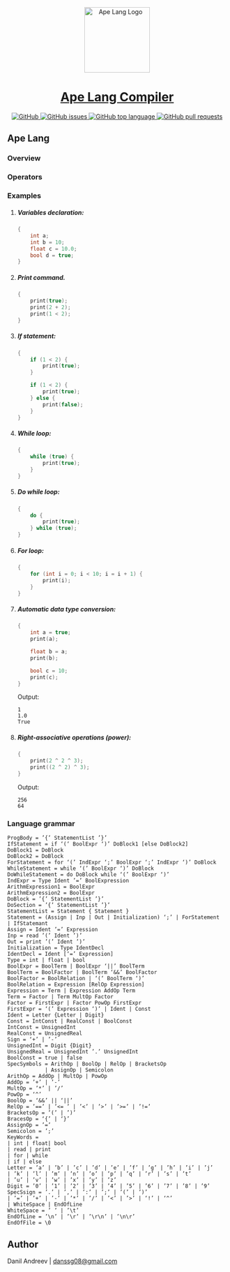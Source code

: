 <a href="#">
    <div align="center">
        <img alt="Ape Lang Logo" height="150" src="https://i.pinimg.com/originals/94/86/16/9486166e44e3023bf4fdbd40848f7255.png"/>
    </div>
    <div align="center">
        <h1>Ape Lang Compiler</h1>
    </div>
    <div align="center">
        <img alt="GitHub" src="https://img.shields.io/github/license/DanilAndreev/ape-lang-compiler"/>
        <img alt="GitHub issues" src="https://img.shields.io/github/issues-raw/DanilAndreev/ape-lang-compiler">
        <img alt="GitHub top language" src="https://img.shields.io/github/languages/top/DanilAndreev/ape-lang-compiler">
        <img alt="GitHub pull requests" src="https://img.shields.io/github/issues-pr/DanilAndreev/ape-lang-compiler">
    </div>   
</a>

## Ape Lang

### Overview

### Operators


### Examples

1. ##### Variables declaration:
    ```c++
    {
        int a;
        int b = 10;
        float c = 10.0;
        bool d = true;
    }
    ```
2. ##### Print command.
   ```c++
   {
       print(true);
       print(2 + 2);
       print(1 < 2);
   }
   ```
3. ##### If statement:
    ```c++
    {
        if (1 < 2) {
            print(true);
        }
    
        if (1 < 2) {
            print(true);
        } else {
            print(false);
        }
    }
    ```
4. ##### While loop:
    ```c++
    {
        while (true) {
            print(true);
        }
    }
    ```
5. ##### Do while loop:
    ```c++
    {
        do {
            print(true);
        } while (true);
    }
    ```
6. ##### For loop:
   ```c++
   {
       for (int i = 0; i < 10; i = i + 1) {
           print(i);
       }
   }
   ```
7. ##### Automatic data type conversion:
   ```c++
   {
       int a = true;
       print(a);
   
       float b = a;
       print(b);
   
       bool c = 10;
       print(c);
   }
   ```
   Output:
   ```
   1
   1.0
   True
   ```
8. ##### Right-associative operations (power):
   ```c++
   {
       print(2 ^ 2 ^ 3);
       print((2 ^ 2) ^ 3);
   }
   ```
   Output:
   ```
   256
   64
   ```
### Language grammar

```
ProgBody = ’{’ StatementList ’}’
IfStatement = if ‘(‘ BoolExpr ‘)’ DoBlock1 [else DoBlock2]
DoBlock1 = DoBlock
DoBlock2 = DoBlock
ForStatement = for ‘(’ IndExpr ‘;’ BoolExpr ‘;’ IndExpr ‘)’ DoBlock
WhileStatement = while ‘(’ BoolExpr ‘)’ DoBlock
DoWhileStatement = do DoBlock while ‘(’ BoolExpr ‘)’
IndExpr = Type Ident ’=’ BoolExpression
ArithmExpression1 = BoolExpr
ArithmExpression2 = BoolExpr
DoBlock = ’{’ StatementList ’}’
DoSection = ’{’ StatementList ’}’
StatementList = Statement { Statement }
Statement = (Assign | Inp | Out | Initialization) ‘;’ | ForStatement 
| IfStatemant
Assign = Ident ’=’ Expression
Inp = read ’(’ Ident ’)’
Out = print ’(’ Ident ’)’
Initialization = Type IdentDecl
IdentDecl = Ident [‘=’ Expression]
Type = int | float | bool
BoolExpr = BoolTerm | BoolExpr ‘||’ BoolTerm
BoolTerm = BoolFactor | BoolTerm ‘&&’ BoolFactor
BoolFactor = BoolRelation | ‘(‘ BoolTerm ‘)’
BoolRelation = Expression [RelOp Expression]
Expression = Term | Expression AddOp Term
Term = Factor | Term MultOp Factor
Factor = FirstExpr | Factor PowOp FirstExpr
FirstExpr = ‘(’ Expression ‘)’ | Ident | Const
Ident = Letter {Letter | Digit}
Const = IntConst | RealConst | BoolConst
IntConst = UnsignedInt
RealConst = UnsignedReal
Sign = ‘+’ | ’-’
UnsignedInt = Digit {Digit}
UnsignedReal = UnsignedInt ’.’ UnsignedInt
BoolConst = true | false
SpecSymbols = ArithOp | BoolOp | RelOp | BracketsOp 
   			| AssignOp | Semicolon
ArithOp = AddOp | MultOp | PowOp
AddOp = ’+’ | ’-’
MultOp = ’*’ | ’/’
PowOp = ‘^’
BoolOp = ‘&&’ || ‘||’
RelOp = ’==’ | ’<= ’ | ’<’ | ’>’ | ’>=’ | ’!=’
BracketsOp = ’(’ | ’)’
BracesOp = ‘{’ | ‘}’
AssignOp = ’=’
Semicolon = ’;’
KeyWords = 
| int | float| bool 
| read | print 
| for | while
| if | else
Letter = ’a’ | ’b’ | ’c’ | ’d’ | ’e’ | ’f’ | ’g’ | ’h’ | ’i’ | ’j’
| ’k’ | ’l’ | ’m’ | ’n’ | ’o’ | ’p’ | ’q’ | ’r’ | ’s’ | ’t’ 
| ’u’ | ’v’ | ’w’ | ’x’ | ’y’ | ’z’
Digit = ’0’ | ’1’ | ’2’ | ’3’ | ’4’ | ’5’ | ’6’ | ’7’ | ’8’ | ’9’ 
SpecSsign = ’.’ | ’,’ | ’:’ | ’;’ | ’(’ | ’)’
| ’=’ | ’+’ | ’-’ | ’*’ | ’/’ | ’<’ | ’>’ | ‘!’ | ‘^’ 
| WhiteSpace | EndOfLine
WhiteSpace = ’ ’ | ’\t’
EndOfLine = ’\n’ | ’\r’ | ’\r\n’ | ’\n\r’
EndOfFile = \0
```

## Author

Danil Andreev | danssg08@gmail.com